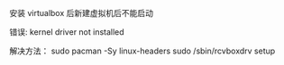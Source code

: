 安装 virtualbox 后新建虚拟机后不能启动

错误: kernel driver not installed

解决方法：
sudo pacman -Sy linux-headers
sudo /sbin/rcvboxdrv setup


